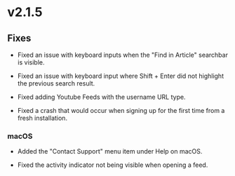 # v2.1.5

## Fixes

- Fixed an issue with keyboard inputs when the "Find in Article" searchbar is visible. 

- Fixed an issue with keyboard input where Shift + Enter did not highlight the previous search result.

- Fixed adding Youtube Feeds with the username URL type. 

- Fixed a crash that would occur when signing up for the first time from a fresh installation. 

### macOS

- Added the "Contact Support" menu item under Help on macOS. 

- Fixed the activity indicator not being visible when opening a feed. 
